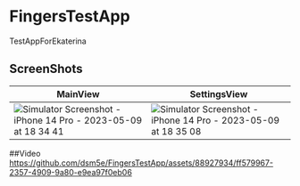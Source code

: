 # FingersTestApp
 TestAppForEkaterina
 
 ## ScreenShots
 | MainView  | SettingsView |
| ------------- | ------------- |
| ![Simulator Screenshot - iPhone 14 Pro - 2023-05-09 at 18 34 41](https://github.com/dsm5e/FingersTestApp/assets/88927934/d399a2db-d29a-4a1f-a1d1-7c276f48980d) |  ![Simulator Screenshot - iPhone 14 Pro - 2023-05-09 at 18 35 08](https://github.com/dsm5e/FingersTestApp/assets/88927934/4864887e-6287-4245-8c64-17eddbe7b503) |


##Video
https://github.com/dsm5e/FingersTestApp/assets/88927934/ff579967-2357-4909-9a80-e9ea97f0eb06
